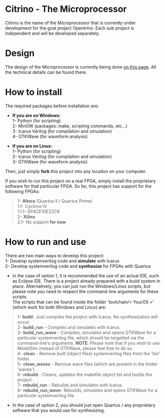 # Citrino - The Microprocessor
Citrino is the name of the Microprocessor that is currently under development for the goal project Opentrino. 
Each sub project is independent and will be developed separately.

# Design
The design of the Microprocessor is currently being done [on this page](https://github.com/Opentrino/Opentrino-Design/tree/master/CitrinoDesign).
All the technical details can be found there.

# How to install
The required packages before installation are:

- **If you are on Windows:**  
1- Python (for scripting)  
2- MinGW (packages: make, scripting commands, etc...)  
3- Icarus Verilog (for compilation and simulation)  
4- GTKWave (for waveform analysis)  

- **If you are on Linux:**  
1- Python (for scripting)  
2- Icarus Verilog (for compilation and simulation)  
3- GTKWave (for waveform analysis)  

Then, just simply **fork** this project into any location on your computer.

If you wish to run this project on a real FPGA, simply install the proprietary software for that particular FPGA.
So far, this project has support for the following FPGAs:
>1- **Altera** (Quartus II / Quartus Prime)  
>1.1- Cyclone IV  
>1.1.1- EP4CE10E22C8  
>2- **Xilinx**  
>2.1- No support **for now**  

# How to run and use
There are two main ways to develop this project:  
1- Develop systemverilog code and **simulate** with Icarus  
2- Develop systemverilog code and **synthesize** for FPGAs with Quartus  

- In the case of option 1, it is recommended the use of an actual IDE, such as Eclipse IDE. There is a project already prepared with a build system in place. Alternatively, you can just run the Windows/Linux scripts, but please note you need to respect the command-line arguments for these scripts.  
The scripts that can be found inside the folder 'toolchain/< YourOS >' (which work for both Windows and Linux) are:
> 1- **build**- Just compiles the project with Icarus. No synthesization will occur.  
> 2- **build_run** - Compiles and simulates with Icarus.  
> 3- **build_run_wave** - Compiles, simulates and opens GTKWave for a particular systemverilog file, which should be targetted via the command-line's arguments. **NOTE**: Please note that if you wish to use ModelSim instead of GTKWave, please feel free to do so.  
> 4- **clean** - Remove built (object files) systemverilog files from the 'bin' folder.  
> 5- **clean_waves** - Remove wave files (which are present in the folder 'waves').  
> 6- **rebuild** - Cleans, updates the makefile object list and builds the project.  
> 7- **rebuild_run** - Rebuilds and simulates with Icarus.  
> 8- **rebuild_run_wave**- Rebuilds, simulates and opens GTKWave for a particular systemverilog file.  

- In the case of option 2, you should just open Quartus / any proprietary software that you would use for synthesizing.

